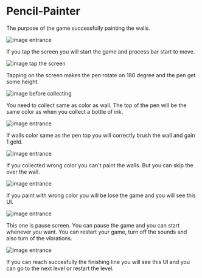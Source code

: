 # Pencil-Painter

The purpose of the game successfully painting the walls.

![image entrance](https://github.com/bahriztr/Pencil-Painter/blob/main/imagine/1.entrance.png)

If you tap the screen you will start the game and process bar start to move.

![image tap the screen](https://github.com/bahriztr/Pencil-Painter/blob/main/imagine/2.tap%20the%20screen.png)

Tapping on the screen makes the pen rotate on 180 degree and the pen get some height.

![image before collecting](https://github.com/bahriztr/Pencil-Painter/blob/main/imagine/4.before%20collecting.png)

You need to collect same as color as wall. The top of the pen will be the same color as when you collect a bottle of ink. 

![image entrance](https://github.com/bahriztr/Pencil-Painter/blob/main/imagine/3.painting.png)

If walls color same as the pen top you will correctly brush the wall and gain 1 gold.

![image entrance](https://github.com/bahriztr/Pencil-Painter/blob/main/imagine/6.before%20misspainting.png)

If you collected wrong color you can't paint the walls. But you can skip the over the wall.

![image entrance](https://github.com/bahriztr/Pencil-Painter/blob/main/imagine/7.after%20misspainting.png)

If you paint with wrong color you will be lose the game and you will see this UI.

![image entrance](https://github.com/bahriztr/Pencil-Painter/blob/main/imagine/8.ui.png)

This one is pause screen. You can pause the game and you can start whenever you want. You can restart your game, turn off the sounds and also turn of the vibrations.

![image entrance](https://github.com/bahriztr/Pencil-Painter/blob/main/imagine/9.finishing.png)

If you can reach succesfully the finishing line you will see this UI and you can go to the next level or restart the level.
